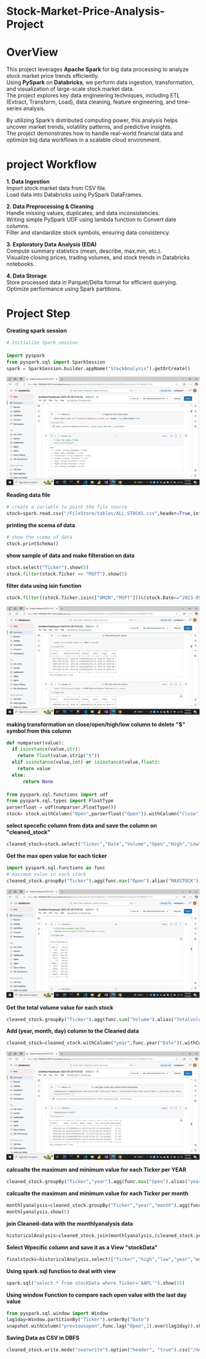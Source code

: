 # Stock-Market-Price-Analysis-Project

# OverView


This project leverages **Apache Spark** for big data processing to analyze stock market price trends efficiently.  
Using **PySpark** on **Databricks**, we perform data ingestion, transformation, and visualization of large-scale stock market data.  
The project explores key data engineering techniques, including ETL (Extract, Transform, Load), data cleaning, feature engineering, and time-series analysis.

By utilizing Spark’s distributed computing power, this analysis helps uncover market trends, volatility patterns, and predictive insights.  
The project demonstrates how to handle real-world financial data and optimize big data workflows in a scalable cloud environment.

# project Workflow  

**1. Data Ingestion**  
Import stock market data from CSV file.  
Load data into Databricks using PySpark DataFrames.  

**2. Data Preprocessing & Cleaning**  
Handle missing values, duplicates, and data inconsistencies.  
Writing simple PySpark UDF using lambda function to Convert date columns.  
Filter and standardize stock symbols, ensuring data consistency.  

**3. Exploratory Data Analysis (EDA)**   
Compute summary statistics (mean, describe, max,min, etc.).    
Visualize closing prices, trading volumes, and stock trends in Databricks notebooks.  

**4. Data Storage**  
Store processed data in Parquet/Delta format for efficient querying.  
Optimize performance using Spark partitions.  


# Project Step

**Creating spark session**

```python
# Initialize Spark session

import pyspark
from pyspark.sql import SparkSession
spark = SparkSession.builder.appName("StockAnalysis").getOrCreate()
```
<img src="https://github.com/mohamedabodonia/Stock-Market-Price-Analysis-Project-/blob/main/DataBricks/Read%20Source%20file.jpeg?raw=true">

**Reading data file**

```python
# create a variable to point the file source
stock=spark.read.csv("/FileStore/tables/ALL_STOCKS.csv",header=True,inferSchema=True)
```
**printing the scema of data**

```python
# show the scema of data 
stock.printSchema()
```
**show sample of data and make filteration on data**

```python
stock.select("Ticker").show(5)
stock.filter(stock.Ticker == "MSFT").show(5)
```

**filter data using isin function**

```python
stock.filter((stock.Ticker.isin(["AMZN","MSFT"]))&(stock.Date=="2023-05-31")).show()
```
<img src="https://github.com/mohamedabodonia/Stock-Market-Price-Analysis-Project-/blob/main/DataBricks/filteration.jpeg?raw=true">

**making transformation on close/open/high/low column to delete "$" symbol from this column**

```python
def numparser(value):
  if isinstance(value,str):
    return float(value.strip("$"))
  elif isinstance(value,int) or isinstance(value,float):
    return value
  else:
      return None

from pyspark.sql.functions import udf
from pyspark.sql.types import FloatType
parserfloat = udf(numparser,FloatType())
stock= stock.withColumn("Open",parserfloat("Open")).withColumn("Close",parserfloat("Close/Last")).withColumn("High",parserfloat("High")).withColumn("Low",parserfloat("Low"))

```

**select specefic column from data and save the column on "cleaned_stock"**

```python
cleaned_stock=stock.select("Ticker","Date","Volume","Open","High","Low","Close")
 ```


**Get the max open value for each ticker**

```python
import pyspark.sql.functions as func
# maximum value in each stock
cleaned_stock.groupBy("Ticker").agg(func.max("Open").alias("MAXSTOCK")).show()
```
<img src="https://github.com/mohamedabodonia/Stock-Market-Price-Analysis-Project-/blob/main/DataBricks/Maximum%20price.jpeg?raw=true
">


**Get the total volume value for each stock**

```python
cleaned_stock.groupBy("Ticker").agg(func.sum("Volume").alias("Totalvolume")).show()
```

**Add (year, month, day) column to the Cleaned data**

```python
cleaned_stock=cleaned_stock.withColumn("year",func.year("Date")).withColumn("month",func.month("Date")).withColumn("day",func.dayofmonth("Date"))
```
<img src="https://github.com/mohamedabodonia/Stock-Market-Price-Analysis-Project-/blob/main/DataBricks/extract%20year%20month%20day%20from%20date%20column.jpeg?raw=true">



**calcualte the maximum and minimum value for each Ticker per YEAR**

```python
cleaned_stock.groupBy("Ticker","year").agg(func.max("Open").alias("yearlyhigh"),func.min("open").alias("lowyear")).show()
```

**calcualte the maximum and minimum value for each Ticker per month**

```python
monthlyanalysis=cleaned_stock.groupBy("Ticker","year","month").agg(func.max("Open").alias("highmonth"),func.min("open").alias("lowmonth"))
monthlyanalysis.show(5)
```

**join Cleaned-data with the monthlyanalysis data**

```python
historicalAnalysis=cleaned_stock.join(monthlyanalysis,(cleaned_stock.year==monthlyanalysis.year) &(cleaned_stock.month==monthlyanalysis.month)& (cleaned_stock.Ticker==monthlyanalysis.Ticker),how="inner").drop(monthlyanalysis.year,monthlyanalysis.month,monthlyanalysis.Ticker )
```

**Select Wpecific column and save it as a View "stockData"**
```python
finalstocks=historicalAnalysis.select(["Ticker","high","low","year","month","open","close","highmonth","lowmonth","Date"]).createOrReplaceTempView("stockData")
```

**Using spark.sql function to deal with view**

```python
spark.sql("select * from stockData where Ticker='AAPL'").show(15)
```

**Using window Function to compare each open value with the last day value**

```python
from pyspark.sql.window import Window
lag1day=Window.partitionBy("Ticker").orderBy("Date")
snapshot.withColumn("previousopen",func.lag("Open",1).over(lag1day)).show(50)
```

**Saving Data as CSV in DBFS**

```python
cleaned_stock.write.mode("overwrite").option("header", "true").csv("/mnt/data/stock_prices")
```
